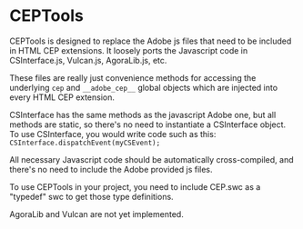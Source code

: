 # CEPTools
CEPTools is designed to replace the Adobe js files that need to be included in HTML CEP extensions. It loosely ports the Javascript code in CSInterface.js, Vulcan.js, AgoraLib.js, etc.

These files are really just convenience methods for accessing the underlying `cep` and `__adobe_cep__` global objects which are injected into every HTML CEP extension.

CSInterface has the same methods as the javascript Adobe one, but all methods are static, so there's no need to instantiate a CSInterface object. To use CSInterface, you would write code such as this: `CSInterface.dispatchEvent(myCSEvent);`

All necessary Javascript code should be automatically cross-compiled, and there's no need to include the Adobe provided js files.

To use CEPTools in your project, you need to include CEP.swc as a "typedef" swc to get those type definitions.

AgoraLib and Vulcan are not yet implemented.